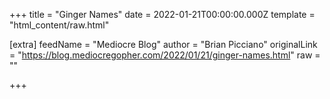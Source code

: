 
+++
title = "Ginger Names"
date = 2022-01-21T00:00:00.000Z
template = "html_content/raw.html"

[extra]
feedName = "Mediocre Blog"
author = "Brian Picciano"
originalLink = "https://blog.mediocregopher.com/2022/01/21/ginger-names.html"
raw = ""

+++

